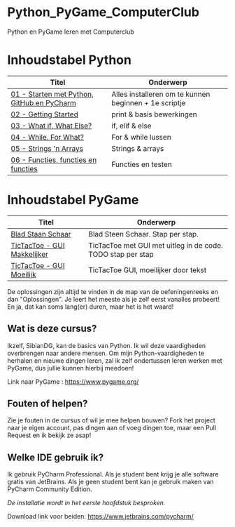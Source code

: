 # Python_PyGame_ComputerClub
Python en PyGame leren met Computerclub

# Inhoudstabel Python

| Titel | Onderwerp |
| ----- | ---- |
| [01 - Starten met Python, GitHub en PyCharm](Python_Basics/1__Starten/Info_en_opdrachten.md) | Alles installeren om te kunnen beginnen + 1e scriptje |
| [02 - Getting Started](./Python_Basics/2__Getting_Started/Info_en_opdrachten.md) | print & basis bewerkingen |
| [03 - What if, What Else?](./Python_Basics/3__What_if_What_Else/Info_en_opdrachten.md) | if, elif & else |
| [04 - While. For What?](./Python_Basics/4__While_For_What/Info_en_opdrachten.md) |For & while lussen |
| [05 - Strings 'n Arrays](./Python_Basics/5__Strings_Arrays/Info_en_opdrachten.md) | Strings & arrays |
| [06 - Functies, functies en functies](./Python_Basics/6__Functies_Functies_Functies/Info_en_opdrachten.md) | Functies en testen |

# Inhoudstabel PyGame

| Titel | Onderwerp |
| ----- | ---- |
| [Blad Staan Schaar](./PyGame/BladSteenSchaar/info.md) | Blad Steen Schaar. Stap per stap. |
| [TicTacToe - GUI Makkelijker](PyGame/TicTacToe_PyGame/3__StapVoorStap/Oplossingen/GUI_TTT.py) | TicTacToe met GUI met uitleg in de code. TODO stap per stap|
| [TicTacToe - GUI Moeilijk](PyGame/TicTacToe_PyGame/3__StapVoorStap/Oplossingen/GUI_TTT_Moeilijk.py) | TicTacToe GUI, moeilijker door tekst|

De oplossingen zijn altijd te vinden in de map van de oefeningenreeks en dan "Oplossingen". Je leert het meeste als je zelf eerst vanalles probeert! En ja, dat kan soms lang(er) duren, maar het is het waard! 

## Wat is deze cursus?
Ikzelf, SibianDG, kan de basics van Python.
Ik wil deze vaardigheden overbrengen naar andere mensen.
Om mijn Python-vaardigheden te herhalen en nieuwe dingen leren, zal ik zelf ondertussen leren werken met PyGame, dus jullie kunnen hierbij meedoen!

Link naar PyGame : https://www.pygame.org/

## Fouten of helpen?
Zie je fouten in de cursus of wil je mee helpen bouwen? Fork het project naar je eigen account, pas dingen aan of voeg dingen toe, maar een Pull Request en ik bekijk ze asap!

## Welke IDE gebruik ik?
Ik gebruik PyCharm Professional. Als je student bent krijg je alle software gratis van JetBrains.
Als je geen student bent kan je gebruik maken van PyCharm Community Edition.

*De installatie wordt in het eerste hoofdstuk besproken.*

Download link voor beiden: https://www.jetbrains.com/pycharm/
